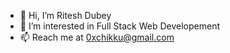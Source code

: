 - 👋 Hi, I’m Ritesh Dubey
- 👀 I’m interested in Full Stack Web Developement
- 📫 Reach me at 0xchikku@gmail.com

<!---
0xchikku/0xchikku is a ✨ special ✨ repository because its `README.md` (this file) appears on your GitHub profile.
You can click the Preview link to take a look at your changes.
--->
